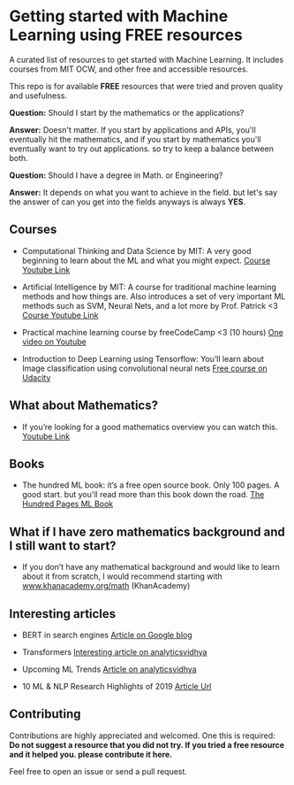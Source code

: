 # Getting started with Machine Learning using FREE resources
A curated list of resources to get started with Machine Learning. It includes courses from MIT OCW, and other free and accessible resources.

This repo is for available __FREE__ resources that were tried and proven quality and usefulness.


__Question:__ Should I start by the mathematics or the applications? 

__Answer:__  Doesn't matter. If you start by applications and APIs, you'll eventually hit the mathematics, and if you start by mathematics you'll eventually want to try out applications. so try to keep a balance between both.


__Question:__ Should I have a degree in Math. or Engineering?

__Answer:__ It depends on what you want to achieve in the field. but let's say the answer of can you get into the fields anyways is always __YES__.

## Courses
- Computational Thinking and Data Science by MIT: A very good beginning to learn about the ML and what you might expect. [Course Youtube Link](https://www.youtube.com/watch?v=C1lhuz6pZC0&list=PLUl4u3cNGP619EG1wp0kT-7rDE_Az5TNd)

- Artificial Intelligence by MIT: A course for traditional machine learning methods and how things are. Also introduces a set of very important ML methods such as SVM, Neural Nets, and a lot more by Prof. Patrick <3 [Course Youtube Link](https://www.youtube.com/watch?v=TjZBTDzGeGg&list=PLUl4u3cNGP63gFHB6xb-kVBiQHYe_4hSi)

- Practical machine learning course by freeCodeCamp <3 (10 hours) [One video on Youtube](https://www.youtube.com/watch?v=GwIo3gDZCVQ)

- Introduction to Deep Learning using Tensorflow: You’ll learn about Image classification using convolutional neural nets [Free course on Udacity](https://www.udacity.com/course/intro-to-tensorflow-for-deep-learning--ud187)


## What about Mathematics?

- If you’re looking for a good mathematics overview you can watch this. [Youtube Link](https://www.youtube.com/watch?v=T3TpdPmTLso&t=10522s)


## Books
 
- The hundred ML book: it’s a free open source book. Only 100 pages. A good start. but you'll read more than this book down the road. [The Hundred Pages ML Book](http://themlbook.com/wiki/doku.php)


## What if I have zero mathematics background and I still want to start?

- If you don’t have any mathematical background and would like to learn about it from scratch, I would recommend starting with www.khanacademy.org/math (KhanAcademy)
 

## Interesting articles
- BERT in search engines [Article on Google blog](https://www.blog.google/products/search/search-language-understanding-bert/)

- Transformers  [Interesting article on analyticsvidhya](https://www.analyticsvidhya.com/blog/2019/06/understanding-transformers-nlp-state-of-the-art-models/?utm_source=blog&utm_medium=2020-trends-machine-learning-deep-learning)

- Upcoming ML Trends [Article on analyticsvidhya](https://www.analyticsvidhya.com/blog/2019/12/2020-trends-machine-learning-deep-learning/)

- 10 ML & NLP Research Highlights of 2019 [Article Url](https://ruder.io/research-highlights-2019/)


## Contributing

Contributions are highly appreciated and welcomed. One this is required: __Do not suggest a resource that you did not try. If you tried a free resource and it helped you. please contribute it here.__

Feel free to open an issue or send a pull request.

